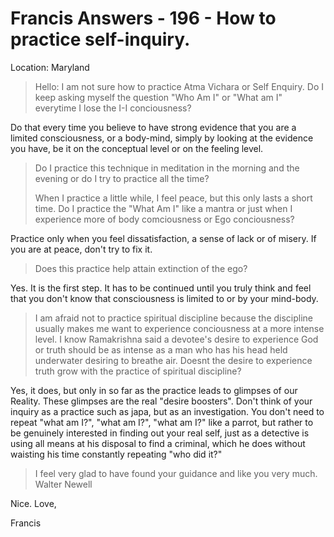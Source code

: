 # Francis Answers - 196 - How to practice self-inquiry.

Location: Maryland

>Hello: I am not sure how to practice Atma Vichara or Self Enquiry. Do I keep asking myself the question "Who Am I" or "What am I" everytime I lose the I-I conciousness?

Do that every time you believe to have strong evidence that you are a limited consciousness, or a body-mind, simply by looking at the evidence you have, be it on the conceptual level or on the feeling level.

>Do I practice this technique in meditation in the morning and the evening or do I try to practice all the time?
>
>When I practice a little while, I feel peace, but this only lasts a short time. Do I practice the "What Am I" like a mantra or just when I experience more of body comciousness or Ego conciousness?

Practice only when you feel dissatisfaction, a sense of lack or of misery. If you are at peace, don't try to fix it.

>Does this practice help attain extinction of the ego?

Yes. It is the first step. It has to be continued until you truly think and feel that you don't know that consciousness is limited to or by your mind-body.

>I am afraid not to practice spiritual discipline because the discipline usually makes me want to experience conciousness at a more intense level. I know Ramakrishna said a devotee\'s desire to experience God or truth should be as intense as a man who has his head held underwater desiring to breathe air. Doesnt the desire to experience truth grow with the practice of spiritual discipline?

Yes, it does, but only in so far as the practice leads to glimpses of our Reality. These glimpses are the real "desire boosters". Don't think of your inquiry as a practice such as japa, but as an investigation. You don't need to repeat "what am I?", "what am I?", "what am I?" like a parrot, but rather to be genuinely interested in finding out your real self, just as a detective is using all means at his disposal to find a criminal, which he does without waisting his time constantly repeating "who did it?"

>I feel very glad to have found your guidance and like you very much. Walter Newell

Nice. Love,

Francis

